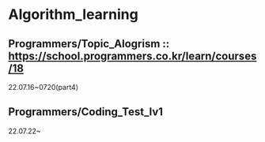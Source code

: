 # Algorithm_learning

## Programmers/Topic_Alogrism :: https://school.programmers.co.kr/learn/courses/18
<p>22.07.16~0720(part4)</p>

## Programmers/Coding_Test_lv1
<p>22.07.22~</p>
